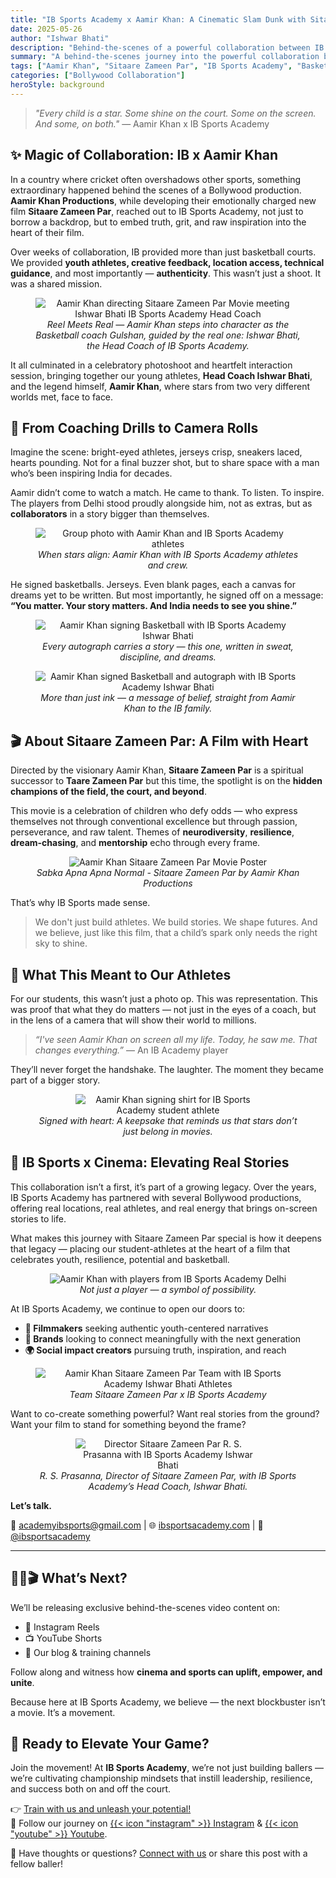 ```yaml
---
title: "IB Sports Academy x Aamir Khan: A Cinematic Slam Dunk with Sitaare Zameen Par"
date: 2025-05-26
author: "Ishwar Bhati"
description: "Behind-the-scenes of a powerful collaboration between IB Sports Academy and Bollywood star Aamir Khan's production for the upcoming film 'Sitaare Zameen Par' – where Bollywood met grassroots sports."
summary: "A behind-the-scenes journey into the powerful collaboration between IB Sports Academy and Aamir Khan Productions for the movie 'Sitaare Zameen Par' — where Bollywood and grassroots basketball unite."
tags: ["Aamir Khan", "Sitaare Zameen Par", "IB Sports Academy", "Basketball", "Youth Empowerment"]
categories: ["Bollywood Collaboration"]
heroStyle: background
---
```


> *"Every child is a star. Some shine on the court. Some on the screen. And some, on both."*
> — Aamir Khan x IB Sports Academy



## ✨ Magic of Collaboration: IB x Aamir Khan

In a country where cricket often overshadows other sports, something extraordinary happened behind the scenes of a Bollywood production. **Aamir Khan Productions**, while developing their emotionally charged new film **Sitaare Zameen Par**, reached out to IB Sports Academy, not just to borrow a backdrop, but to embed truth, grit, and raw inspiration into the heart of their film.

Over weeks of collaboration, IB provided more than just basketball courts. We provided **youth athletes, creative feedback, location access, technical guidance**, and most importantly — **authenticity**. This wasn’t just a shoot. It was a shared mission.

<figure style="display: flex; flex-direction: column; align-items: center; text-align: center;">
  <img src="aamir-khan-ishwar-bhati-basketball-directing-sitaare-zameen-par.jpg" alt="Aamir Khan directing Sitaare Zameen Par Movie meeting Ishwar Bhati IB Sports Academy Head Coach" style="max-width: 100%;" />
  <figcaption style="font-style: italic;">Reel Meets Real — Aamir Khan steps into character as the Basketball coach Gulshan, guided by the real one: Ishwar Bhati, the Head Coach of IB Sports Academy.</figcaption>
</figure>

It all culminated in a celebratory photoshoot and heartfelt interaction session, bringing together our young athletes, **Head Coach Ishwar Bhati**, and the legend himself, **Aamir Khan**, where stars from two very different worlds met, face to face.


## 🏀 From Coaching Drills to Camera Rolls

Imagine the scene: bright-eyed athletes, jerseys crisp, sneakers laced, hearts pounding. Not for a final buzzer shot, but to share space with a man who’s been inspiring India for decades.

Aamir didn’t come to watch a match. He came to thank. To listen. To inspire. The players from Delhi stood proudly alongside him, not as extras, but as **collaborators** in a story bigger than themselves.

<figure style="display: flex; flex-direction: column; align-items: center; text-align: center;">
  <img src="aamir-khan-group-photo-ib-sports-academy.jpg" alt="Group photo with Aamir Khan and IB Sports Academy athletes" style="max-width: 100%;" />
  <figcaption style="font-style: italic;">When stars align: Aamir Khan with IB Sports Academy athletes and crew.</figcaption>
</figure>

He signed basketballs. Jerseys. Even blank pages, each a canvas for dreams yet to be written. But most importantly, he signed off on a message: **“You matter. Your story matters. And India needs to see you shine.”**

<figure style="display: flex; flex-direction: column; align-items: center; text-align: center;">
  <img src="aamir-khan-basketball-signing.jpg" alt="Aamir Khan signing Basketball with IB Sports Academy Ishwar Bhati" style="max-width: 100%;" />
  <figcaption style="font-style: italic;">Every autograph carries a story — this one, written in sweat, discipline, and dreams.</figcaption>
</figure>

<figure style="display: flex; flex-direction: column; align-items: center; text-align: center;">
  <img src="aamir-khan-basketball-signed-with-autograph.jpg" alt="Aamir Khan signed Basketball and autograph with IB Sports Academy Ishwar Bhati" style="max-width: 100%;" />
  <figcaption style="font-style: italic;">More than just ink — a message of belief, straight from Aamir Khan to the IB family.</figcaption>
</figure>

## 🎬 About **Sitaare Zameen Par**: A Film with Heart

Directed by the visionary Aamir Khan, **Sitaare Zameen Par** is a spiritual successor to **Taare Zameen Par** but this time, the spotlight is on the **hidden champions of the field, the court, and beyond**.

This movie is a celebration of children who defy odds — who express themselves not through conventional excellence but through passion, perseverance, and raw talent. Themes of **neurodiversity**, **resilience**, **dream-chasing**, and **mentorship** echo through every frame.

<figure style="display: flex; flex-direction: column; align-items: center; text-align: center;">
  <img src="aamir-khan-sitaare-zameen-par.jpg" alt="Aamir Khan Sitaare Zameen Par Movie Poster" style="max-width: 100%;" />
  <figcaption style="font-style: italic;">Sabka Apna Apna Normal - Sitaare Zameen Par by Aamir Khan Productions</figcaption>
</figure>

That’s why IB Sports made sense.

> We don't just build athletes. We build stories. We shape futures. And we believe, just like this film, that a child’s spark only needs the right sky to shine.


## 🌠 What This Meant to Our Athletes

For our students, this wasn’t just a photo op. This was representation. This was proof that what they do matters — not just in the eyes of a coach, but in the lens of a camera that will show their world to millions.

> *“I've seen Aamir Khan on screen all my life. Today, he saw me. That changes everything.”*
> — An IB Academy player

They’ll never forget the handshake. The laughter. The moment they became part of a bigger story.

<figure style="display: flex; flex-direction: column; align-items: center; text-align: center;">
  <img src="aamir-khan-signing-student-jersey.jpg" alt="Aamir Khan signing shirt for IB Sports Academy student athlete" style="max-width: 70%;" />
  <figcaption style="font-style: italic;">Signed with heart: A keepsake that reminds us that stars don’t just belong in movies.</figcaption>
</figure>

## 🤝 IB Sports x Cinema: Elevating Real Stories

This collaboration isn’t a first, it’s part of a growing legacy. Over the years, IB Sports Academy has partnered with several Bollywood productions, offering real locations, real athletes, and real energy that brings on-screen stories to life.

What makes this journey with Sitaare Zameen Par special is how it deepens that legacy — placing our student-athletes at the heart of a film that celebrates youth, resilience, potential and basketball.

<figure style="display: flex; flex-direction: column; align-items: center; text-align: center;">
  <img src="aamir-khan-student-athlete-ib-sports-academy.jpg" alt="Aamir Khan with players from IB Sports Academy Delhi" style="max-width: 100%;" />
  <figcaption style="font-style: italic;">Not just a player — a symbol of possibility.</figcaption>
</figure>

At IB Sports Academy, we continue to open our doors to:

* **🎥 Filmmakers** seeking authentic youth-centered narratives
* **🏀 Brands** looking to connect meaningfully with the next generation
* **🌍 Social impact creators** pursuing truth, inspiration, and reach

<figure style="display: flex; flex-direction: column; align-items: center; text-align: center;">
  <img src="sitaare-zameen-par-ib-sports-team.jpg" alt="Aamir Khan Sitaare Zameen Par Team with IB Sports Academy Ishwar Bhati Athletes" style="max-width: 100%;" />
  <figcaption style="font-style: italic;">Team Sitaare Zameen Par x IB Sports Academy</figcaption>
</figure>

Want to co-create something powerful? Want real stories from the ground? Want your film to stand for something beyond the frame?

<figure style="display: flex; flex-direction: column; align-items: center; text-align: center;">
  <img src="director-rs-Prasanna-Ishwar-Bhati.jpg" alt="Director Sitaare Zameen Par R. S. Prasanna with IB Sports Academy Ishwar Bhati" style="max-width: 70%;" />
  <figcaption style="font-style: italic;">R. S. Prasanna, Director of Sitaare Zameen Par, with IB Sports Academy’s Head Coach, Ishwar Bhati.</figcaption>
</figure>

**Let’s talk.**

📧 [academyibsports@gmail.com](mailto:academyibsports@gmail.com) | 
🌐 [ibsportsacademy.com](https://ibsportsacademy.com) | 
📲 [@ibsportsacademy](https://instagram.com/ibsportsacademy)

---

## 🏀✨🎬 What’s Next?

We’ll be releasing exclusive behind-the-scenes video content on:

* 📸 Instagram Reels
* 📺 YouTube Shorts
* 🏀 Our blog & training channels

Follow along and witness how **cinema and sports can uplift, empower, and unite**.

Because here at IB Sports Academy, we believe — the next blockbuster isn’t a movie. It’s a movement.


## 🏀 Ready to Elevate Your Game?

Join the movement! At **IB Sports Academy**, we’re not just building ballers — we’re cultivating championship mindsets that instill leadership, resilience, and success both on and off the court.

👉 [Train with us and unleash your potential!](https://ibsportsacademy.com/)  
🚀 Follow our journey on [{{< icon "instagram" >}} Instagram](https://www.instagram.com/ibsportsacademy/) & [{{< icon "youtube" >}} Youtube](https://www.youtube.com/@IBSportsAcademy).

💬 Have thoughts or questions? [Connect with us](https://blog.ibsportsacademy.com/contact/) or share this post with a fellow baller!
